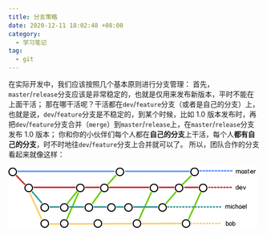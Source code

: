 ```yaml
---
title: 分支策略
date: 2020-12-11 18:02:48 +08:00
category:
  - 学习笔记
tag:
  - git
---
```


在实际开发中，我们应该按照几个基本原则进行分支管理：
首先，`master`/`release`分支应该是非常稳定的，也就是仅用来发布新版本，平时不能在上面干活；
那在哪干活呢？干活都在`dev`/`feature`分支（或者是自己的分支）上，也就是说，`dev`/`feature`分支是不稳定的，到某个时候，比如 1.0 版本发布时，再把`dev`/`feature`分支合并（`merge`）到`master`/`release`上，在`master`/`release`分支发布 1.0 版本；
你和你的小伙伴们每个人都在**自己的分支**上干活，每个人**都有自己的分支**，时不时地往`dev`/`feature`分支上合并就可以了。
所以，团队合作的分支看起来就像这样：

![image-20220615160739907](./img/image-20220615160739907.png)
